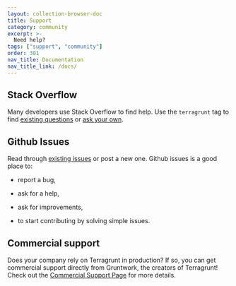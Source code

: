 ```yaml
---
layout: collection-browser-doc
title: Support
category: community
excerpt: >-
  Need help?
tags: ["support", "community"]
order: 301
nav_title: Documentation
nav_title_link: /docs/
---
```


## Stack Overflow

Many developers use Stack Overflow to find help. Use the `terragrunt` tag to find [existing questions](https://stackoverflow.com/questions/tagged/terragrunt) or [ask your own](https://stackoverflow.com/questions/ask?tags=terragrunt).

## Github Issues

Read through [existing issues](https://github.com/gruntwork-io/terragrunt/issues) or post a new one. Github issues is a good place to:

  - report a bug,

  - ask for a help,

  - ask for improvements,

  - to start contributing by solving simple issues.

## Commercial support

Does your company rely on Terragrunt in production? If so, you can get commercial support directly from Gruntwork, the creators of Terragrunt! Check out the [Commercial Support Page](https://github.com/terraform-modules-krish/terragrunt/blob/v0.31.9/commercial-support/) for more details.
